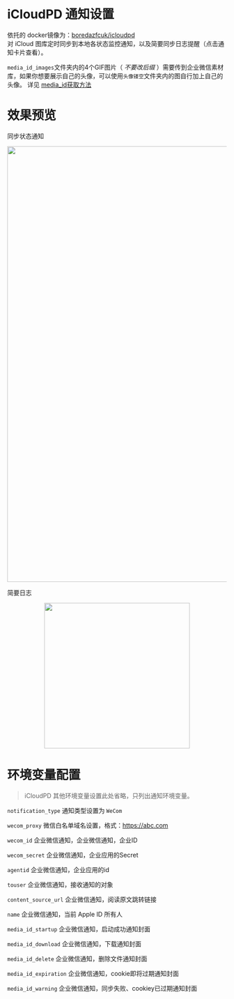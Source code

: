 # iCloudPD 通知设置
依托的 docker镜像为：[boredazfcuk/icloudpd](https://hub.docker.com/r/boredazfcuk/icloudpd)   
对 iCloud 图库定时同步到本地各状态监控通知，以及简要同步日志提醒（点击通知卡片查看）。  

`media_id_images`文件夹内的4个GIF图片（ _不要改后缀_ ）需要传到企业微信素材库，如果你想要展示自己的头像，可以使用`头像镂空`文件夹内的图自行加上自己的头像。
详见 [media_id获取方法](https://alanoo.notion.site/thumb_media_id-64f170f7dcd14202ac5abd6d0e5031fb) 
# 效果预览
同步状态通知
<div align=center><img src="https://user-images.githubusercontent.com/68833595/192769304-c433d861-2bca-4873-b075-3176e71f3108.png" width="1000" /></div>

简要日志  
<div align=center><img src="https://user-images.githubusercontent.com/68833595/192768687-d5ad10fc-3382-4a0d-86ff-77f820804fc5.png" width="334" /></div>

# 环境变量配置
>iCloudPD 其他环境变量设置此处省略，只列出通知环境变量。

`notification_type` 通知类型设置为 `WeCom`

`wecom_proxy` 微信白名单域名设置，格式：https://abc.com

`wecom_id` 企业微信通知，企业微信通知，企业ID 

`wecom_secret` 企业微信通知，企业应用的Secret 

`agentid` 企业微信通知，企业应用的id

`touser` 企业微信通知，接收通知的对象

`content_source_url` 企业微信通知，阅读原文跳转链接

`name` 企业微信通知，当前 Apple ID 所有人

`media_id_startup` 企业微信通知，启动成功通知封面

`media_id_download` 企业微信通知，下载通知封面

`media_id_delete` 企业微信通知，删除文件通知封面

`media_id_expiration` 企业微信通知，cookie即将过期通知封面

`media_id_warning` 企业微信通知，同步失败、cookiey已过期通知封面
